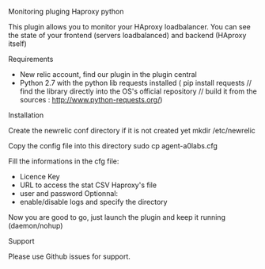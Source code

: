 Monitoring pluging Haproxy python

This plugin allows you to monitor your HAproxy loadbalancer. You can see the state of your frontend (servers loadbalanced) and backend (HAproxy itself)

Requirements

- New relic account, find our plugin in the plugin central
- Python 2.7 with the python lib requests installed ( pip install requests // find the library directly into the OS's official repository // build it from the sources : http://www.python-requests.org/)

Installation

Create the newrelic conf directory if it is not created yet
mkdir /etc/newrelic

Copy the config file into this directory
sudo cp agent-a0labs.cfg

Fill the informations in the cfg file:
- Licence Key
- URL to access the stat CSV Haproxy's file
- user and password
Optionnal:
- enable/disable logs and specify the directory

Now you are good to go, just launch the plugin and keep it running (daemon/nohup)

Support

Please use Github issues for support.